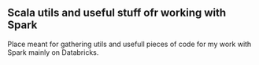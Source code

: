 ## Scala utils and useful stuff ofr working with Spark

Place meant for gathering utils and usefull pieces of code for my work with Spark mainly on Databricks.